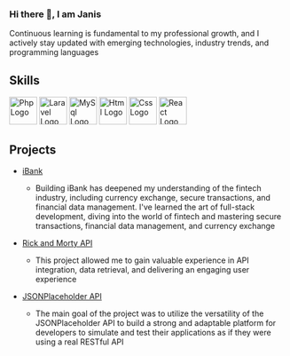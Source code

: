 ### Hi there 👋, I am Janis

Continuous learning is fundamental to my professional growth, and I actively stay updated with emerging technologies, industry trends, and programming languages

## Skills

<img src="https://github.com/JanisTensons/posts/assets/124044988/418fbfef-6136-4322-ba89-f85422190723" alt="Php Logo" width="50" height="50"/>
<img src="https://github.com/JanisTensons/posts/assets/124044988/7c252862-14f9-4f48-984d-098d166f25b1" alt="Laravel Logo" width="50" height="50"/>
<img src="https://github.com/JanisTensons/posts/assets/124044988/76be0da1-44d8-4157-bb4f-872dfd9c7cf1" alt="MySql Logo" width="50" height="50"/>
<img src="https://github.com/JanisTensons/posts/assets/124044988/9abcf2df-9b20-4ff8-883f-9b8e0f14c222" alt="Html Logo" width="50" height="50"/>
<img src="https://github.com/JanisTensons/posts/assets/124044988/84e6eb16-4353-4eea-8273-8cfd73710d83" alt="Css Logo" width="50" height="50"/>
<img src="https://github.com/JanisTensons/product-list-page/assets/124044988/dd1761f1-8205-4ca6-963b-5ba06369ef06" alt="React Logo" width="50" height="50"/>

## Projects

- [iBank](https://github.com/JanisTensons/i-bank/tree/main/i-bank)
  - Building iBank has deepened my understanding of the fintech industry, including currency exchange, secure transactions, and financial data management. I've learned the art of full-stack development, diving into the world of fintech and mastering secure transactions, financial data management, and currency exchange

- [Rick and Morty API](https://github.com/JanisTensons/rick-and-morty)
  - This project allowed me to gain valuable experience in API integration, data retrieval, and delivering an engaging user experience

- [JSONPlaceholder API](https://github.com/JanisTensons/posts)
  - The main goal of the project was to utilize the versatility of the JSONPlaceholder API to build a strong and adaptable platform for developers to simulate and test their applications as if they were using a real RESTful API
